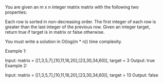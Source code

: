 You are given an m x n integer matrix matrix with the following two properties:

Each row is sorted in non-decreasing order.
The first integer of each row is greater than the last integer of the previous row.
Given an integer target, return true if target is in matrix or false otherwise.

You must write a solution in O(log(m \* n)) time complexity.

Example 1:

Input: matrix = [[1,3,5,7],[10,11,16,20],[23,30,34,60]], target = 3
Output: true
Example 2:

Input: matrix = [[1,3,5,7],[10,11,16,20],[23,30,34,60]], target = 13
Output: false

